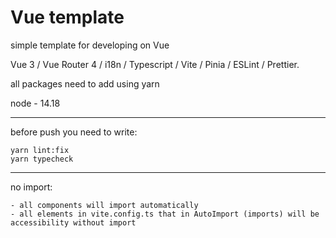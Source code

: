 
# Vue template

simple template for developing on Vue

Vue 3 / Vue Router 4 / i18n / Typescript / Vite / Pinia / ESLint / Prettier.

all packages need to add using yarn

node - 14.18

------------------------------
before push you need to write:

    yarn lint:fix
    yarn typecheck

------------------------------
no import:

    - all components will import automatically 
    - all elements in vite.config.ts that in AutoImport (imports) will be accessibility without import
